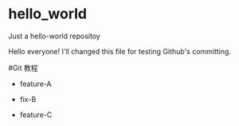 # hello_world
Just a hello-world repositoy

Hello everyone! 
I'll changed this file for testing Github's committing.

#Git 教程
- feature-A

- fix-B
- feature-C
